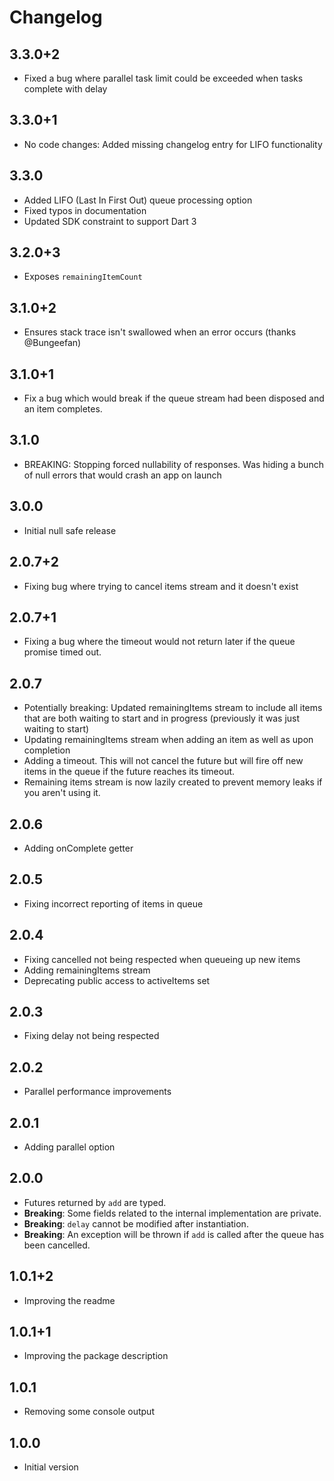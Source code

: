 # Changelog

## 3.3.0+2

- Fixed a bug where parallel task limit could be exceeded when tasks complete with delay

## 3.3.0+1

- No code changes: Added missing changelog entry for LIFO functionality

## 3.3.0

- Added LIFO (Last In First Out) queue processing option
- Fixed typos in documentation
- Updated SDK constraint to support Dart 3

## 3.2.0+3

- Exposes `remainingItemCount`

## 3.1.0+2

- Ensures stack trace isn't swallowed when an error occurs (thanks @Bungeefan)

## 3.1.0+1

- Fix a bug which would break if the queue stream had been disposed and an item completes.

## 3.1.0

- BREAKING: Stopping forced nullability of responses. Was hiding a bunch of null errors that would crash an app on launch

## 3.0.0

- Initial null safe release

## 2.0.7+2

- Fixing bug where trying to cancel items stream and it doesn't exist

## 2.0.7+1

- Fixing a bug where the timeout would not return later if the queue promise timed out.

## 2.0.7

- Potentially breaking: Updated remainingItems stream to include all items that are both waiting to start and in progress (previously it was just waiting to start)
- Updating remainingItems stream when adding an item as well as upon completion
- Adding a timeout. This will not cancel the future but will fire off new items in the queue if the future reaches its timeout.
- Remaining items stream is now lazily created to prevent memory leaks if you aren't using it.

## 2.0.6

- Adding onComplete getter

## 2.0.5

- Fixing incorrect reporting of items in queue

## 2.0.4

- Fixing cancelled not being respected when queueing up new items
- Adding remainingItems stream
- Deprecating public access to activeItems set

## 2.0.3

- Fixing delay not being respected

## 2.0.2

- Parallel performance improvements

## 2.0.1

- Adding parallel option

## 2.0.0

- Futures returned by `add` are typed.
- **Breaking**: Some fields related to the internal implementation are private.
- **Breaking**: `delay` cannot be modified after instantiation.
- **Breaking**: An exception will be thrown if `add` is called after the queue has been cancelled.

## 1.0.1+2

- Improving the readme

## 1.0.1+1

- Improving the package description

## 1.0.1

- Removing some console output

## 1.0.0

- Initial version